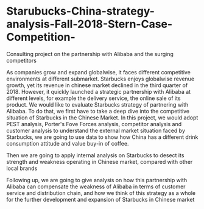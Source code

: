 # Starubucks-China-strategy-analysis-Fall-2018-Stern-Case-Competition-
Consulting project on the partnership with Alibaba and the surging competitors

As companies grow and expand globalwise, it faces different competitive environments at different submarket. Starbucks enjoys globalwise revenue growth, yet its revenue in chinese market declined in the third quarter of 2018. However, it quickly launched a strategic partnership with Alibaba at different levels, for example the delivery service, the online sale of its product.
We would like to evaluate Starbucks strategy of partnering with Alibaba. To do that, we first have to take a deep dive into the competitive situation of Starbucks in the Chinese Market. In this project, we would adopt PEST analysis, Porter's Fove Forces analysis, competitor analysis and customer analysis to understand the external market situation faced by Starbucks, we are going to use data to show how China has a different drink consumption attitude and value buy-in of coffee.

Then we are going to apply internal analysis on Starbucks to desect its strength and weakness operating in Chinese market, compared with other local brands

Following up, we are going to give analysis on how this partnership with Alibaba can compensate the weakness of Alibaba in terms of customer service and distribution chain, and how we think of this strategy as a whole for the further development and expansion of Starbucks in Chinese market
